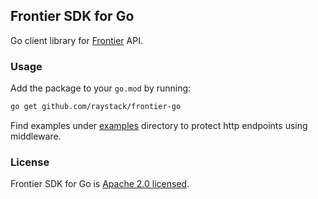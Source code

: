 ## Frontier SDK for Go

Go client library for [Frontier](https://github.com/raystack/frontier/) API.

### Usage

Add the package to your `go.mod` by running:

```bash
go get github.com/raystack/frontier-go
```

Find examples under [examples](./examples) directory to protect http endpoints using middleware.

### License

Frontier SDK for Go is [Apache 2.0 licensed](./LICENSE).

